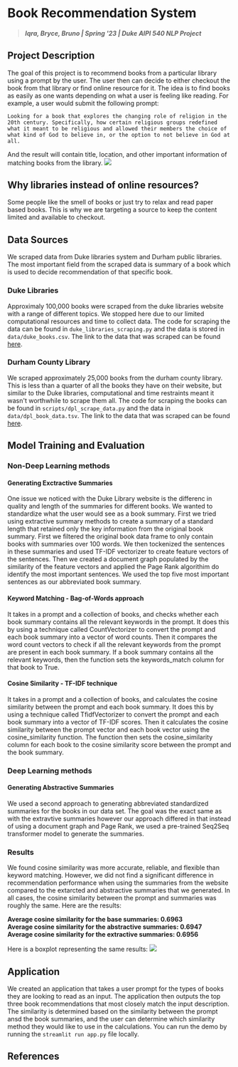 # Book Recommendation System

> #### _Iqra, Bryce, Bruno | Spring '23 | Duke AIPI 540 NLP Project_

## Project Description

The goal of this project is to recommend books from a particular library using a prompt by the user.
The user then can decide to either checkout the book from that library or find online resource for it. The idea is to find books as easily as one wants depending on what a user is feeling like reading.
For example, a user would submit the following prompt:

`Looking for a book that explores the changing role of religion in the 20th century. Specifically, how certain religious groups redefined what it meant to be religious and allowed their members the choice of what kind of God to believe in, or the option to not believe in God at all.`

And the result will contain title, location, and other important information of matching books from the library.
![](imgs/book-results.png)

## Why libraries instead of online resources?

Some people like the smell of books or just try to relax and read paper based books. This is why we are targeting a source to keep the content limited and available to checkout.

## Data Sources

We scraped data from Duke libraries system and Durham public libraries. The most important field from the scraped data is summary of a book which is used to decide recommendation of that specific book.

### Duke Libraries

Approximaly 100,000 books were scraped from the duke libraries website with a range of different topics. We stopped here due to our limited computational resources and time to collect data. The code for scraping the data can be found in `duke_libraries_scraping.py` and the data is stored in `data/duke_books.csv`. The link to the data that was scraped can be found [here](https://find.library.duke.edu/?f%5Bresource_type_f%5D%5B%5D=Book&utm_campaign=dul&utm_content=search_find_portal_link&utm_medium=referral&utm_source=library.duke.edu).

### Durham County Library

We scraped approximately 25,000 books from the durham county library. This is less than a quarter of all the books they have on their website, but similar to the Duke libraries, computational and time restraints meant it wasn't worthwhile to scrape them all. The code for scraping the books can be found in `scripts/dpl_scrape_data.py` and the data in `data/dpl_book_data.tsv`. The link to the data that was scraped can be found [here](https://durhamcounty.bibliocommons.com/v2/search?custom_edit=false&query=isolanguage%3A%22eng%22%20audience%3A%22adult%22%20formatcode%3A(BK%20)&searchType=bl&suppress=true).

## Model Training and Evaluation

### Non-Deep Learning methods

#### Generating Exctractive Summaries

One issue we noticed with the Duke Library website is the differenc in quality and length of the summaries for different books. We wanted to standardize what the user would see as a book summary. First we tried using extractive summary methods to create a summary of a standard length that retained only the key information from the original book summary. First we filtered the original book data frame to only contain books with summaries over 100 words. We then tockenized the sentences in these summaries and used TF-IDF vectorizer to create feature vectors of the sentences. Then we created a document graph populated by the similarity of the feature vectors and applied the Page Rank algorithim do identify the most important sentences. We used the top five most important sentences as our abbreviated book summary. 

#### Keyword Matching - Bag-of-Words approach

It takes in a prompt and a collection of books, and checks whether each book summary contains all the relevant keywords in the prompt. It does this by using a technique called CountVectorizer to convert the prompt and each book summary into a vector of word counts. Then it compares the word count vectors to check if all the relevant keywords from the prompt are present in each book summary. If a book summary contains all the relevant keywords, then the function sets the keywords_match column for that book to True.

#### Cosine Similarity - TF-IDF technique

It takes in a prompt and a collection of books, and calculates the cosine similarity between the prompt and each book summary. It does this by using a technique called TfidfVectorizer to convert the prompt and each book summary into a vector of TF-IDF scores. Then it calculates the cosine similarity between the prompt vector and each book vector using the cosine_similarity function. The function then sets the cosine_similarity column for each book to the cosine similarity score between the prompt and the book summary.

### Deep Learning methods

#### Generating Abstractive Summaries

We used a second approach to generating abbreviated standardized summaries for the books in our data set. The goal was the exact same as with the extravtive summaries however our approach differed in that instead of using a document graph and Page Rank, we used a pre-trained Seq2Seq transformer model to generate the summaries.

### Results

We found cosine similarity was more accurate, reliable, and flexible than keyword matching. However, we did not find a significant difference in recommendation performance when using the summaries from the website compared to the extarcted and abstractive summaries that we generated. In all cases, the cosine similarity between the prompt and summaries was roughly the same. Here are the results:

**Average cosine similarity for the base summaries: 0.6963** <br />
**Average cosine similarity for the abstractive summaries: 0.6947** <br />
**Average cosine similarity for the extractive summaries: 0.6956**

Here is a boxplot representing the same results:
![](imgs/summary_boxplot.png)

## Application

We created an application that takes a user prompt for the types of books they are looking to read as an input. The application then outputs the top three book recommendations that most closely match the input description. The similarity is determined based on the similarity between the prompt ansd the book summaries, and the user can determine which similarity method they would like to use in the calculations. You can run the demo by running the `streamlit run app.py` file locally.

## References
